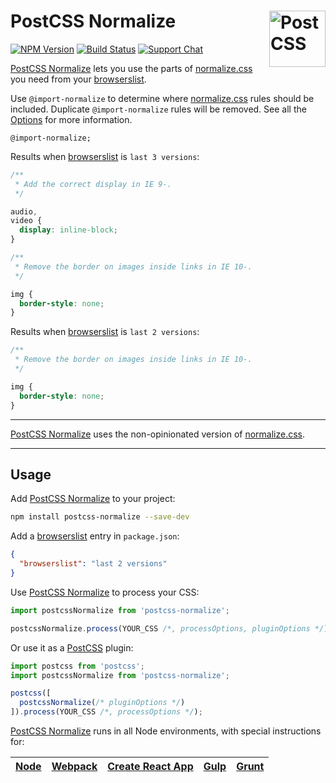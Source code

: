 # PostCSS Normalize [<img src="https://postcss.github.io/postcss/logo.svg" alt="PostCSS" width="90" height="90" align="right">][postcss]

[![NPM Version][npm-img]][npm-url]
[![Build Status][cli-img]][cli-url]
[![Support Chat][git-img]][git-url]

[PostCSS Normalize] lets you use the parts of [normalize.css] you need from
your [browserslist].

Use `@import-normalize` to determine where [normalize.css] rules should be
included. Duplicate `@import-normalize` rules will be removed. See all the
[Options](#options) for more information.

```pcss
@import-normalize;
```

Results when [browserslist] is `last 3 versions`:

```css
/**
 * Add the correct display in IE 9-.
 */

audio,
video {
  display: inline-block;
}

/**
 * Remove the border on images inside links in IE 10-.
 */

img {
  border-style: none;
}
```

Results when [browserslist] is `last 2 versions`:

```css
/**
 * Remove the border on images inside links in IE 10-.
 */

img {
  border-style: none;
}
```

---

[PostCSS Normalize] uses the non-opinionated version of [normalize.css].

---

## Usage

Add [PostCSS Normalize] to your project:

```bash
npm install postcss-normalize --save-dev
```

Add a [browserslist] entry in `package.json`:

```json
{
  "browserslist": "last 2 versions"
}
```

Use [PostCSS Normalize] to process your CSS:

```js
import postcssNormalize from 'postcss-normalize';

postcssNormalize.process(YOUR_CSS /*, processOptions, pluginOptions */);
```

Or use it as a [PostCSS] plugin:

```js
import postcss from 'postcss';
import postcssNormalize from 'postcss-normalize';

postcss([
  postcssNormalize(/* pluginOptions */)
]).process(YOUR_CSS /*, processOptions */);
```

[PostCSS Normalize] runs in all Node environments, with special instructions for:

| [Node](INSTALL.md#node) | [Webpack](INSTALL.md#webpack) | [Create React App](INSTALL.md#create-react-app) | [Gulp](INSTALL.md#gulp) | [Grunt](INSTALL.md#grunt) |
| --- | --- | --- | --- | --- |

[cli-img]: https://img.shields.io/travis/csstools/postcss-normalize.svg
[cli-url]: https://travis-ci.org/csstools/postcss-normalize
[git-img]: https://img.shields.io/badge/support-chat-blue.svg
[git-url]: https://gitter.im/postcss/postcss
[npm-img]: https://img.shields.io/npm/v/postcss-normalize.svg
[npm-url]: https://www.npmjs.com/package/postcss-normalize

[browserslist]: http://browserl.ist/
[normalize.css]: https://github.com/csstools/normalize.css
[Options]: #options
[PostCSS]: https://github.com/postcss/postcss
[PostCSS Normalize]: https://github.com/csstools/postcss-normalize
